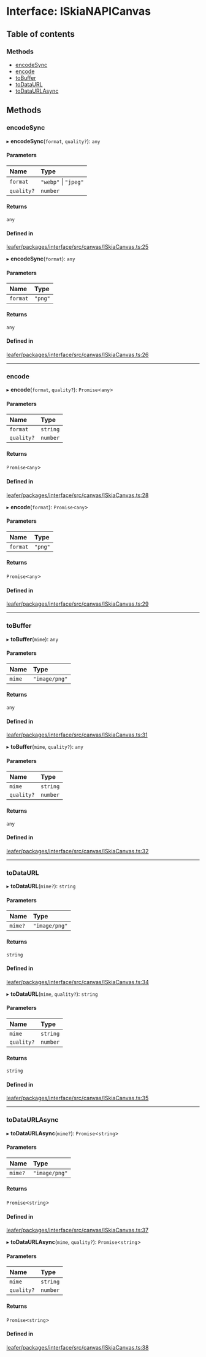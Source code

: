 # Interface: ISkiaNAPICanvas

## Table of contents

### Methods

- [encodeSync](ISkiaNAPICanvas.md#encodesync)
- [encode](ISkiaNAPICanvas.md#encode)
- [toBuffer](ISkiaNAPICanvas.md#tobuffer)
- [toDataURL](ISkiaNAPICanvas.md#todataurl)
- [toDataURLAsync](ISkiaNAPICanvas.md#todataurlasync)

## Methods

### encodeSync

▸ **encodeSync**(`format`, `quality?`): `any`

#### Parameters

| Name | Type |
| :------ | :------ |
| `format` | ``"webp"`` \| ``"jpeg"`` |
| `quality?` | `number` |

#### Returns

`any`

#### Defined in

[leafer/packages/interface/src/canvas/ISkiaCanvas.ts:25](https://github.com/leaferjs/leafer/blob/985f85e/packages/interface/src/canvas/ISkiaCanvas.ts#L25)

▸ **encodeSync**(`format`): `any`

#### Parameters

| Name | Type |
| :------ | :------ |
| `format` | ``"png"`` |

#### Returns

`any`

#### Defined in

[leafer/packages/interface/src/canvas/ISkiaCanvas.ts:26](https://github.com/leaferjs/leafer/blob/985f85e/packages/interface/src/canvas/ISkiaCanvas.ts#L26)

___

### encode

▸ **encode**(`format`, `quality?`): `Promise`<`any`\>

#### Parameters

| Name | Type |
| :------ | :------ |
| `format` | `string` |
| `quality?` | `number` |

#### Returns

`Promise`<`any`\>

#### Defined in

[leafer/packages/interface/src/canvas/ISkiaCanvas.ts:28](https://github.com/leaferjs/leafer/blob/985f85e/packages/interface/src/canvas/ISkiaCanvas.ts#L28)

▸ **encode**(`format`): `Promise`<`any`\>

#### Parameters

| Name | Type |
| :------ | :------ |
| `format` | ``"png"`` |

#### Returns

`Promise`<`any`\>

#### Defined in

[leafer/packages/interface/src/canvas/ISkiaCanvas.ts:29](https://github.com/leaferjs/leafer/blob/985f85e/packages/interface/src/canvas/ISkiaCanvas.ts#L29)

___

### toBuffer

▸ **toBuffer**(`mime`): `any`

#### Parameters

| Name | Type |
| :------ | :------ |
| `mime` | ``"image/png"`` |

#### Returns

`any`

#### Defined in

[leafer/packages/interface/src/canvas/ISkiaCanvas.ts:31](https://github.com/leaferjs/leafer/blob/985f85e/packages/interface/src/canvas/ISkiaCanvas.ts#L31)

▸ **toBuffer**(`mime`, `quality?`): `any`

#### Parameters

| Name | Type |
| :------ | :------ |
| `mime` | `string` |
| `quality?` | `number` |

#### Returns

`any`

#### Defined in

[leafer/packages/interface/src/canvas/ISkiaCanvas.ts:32](https://github.com/leaferjs/leafer/blob/985f85e/packages/interface/src/canvas/ISkiaCanvas.ts#L32)

___

### toDataURL

▸ **toDataURL**(`mime?`): `string`

#### Parameters

| Name | Type |
| :------ | :------ |
| `mime?` | ``"image/png"`` |

#### Returns

`string`

#### Defined in

[leafer/packages/interface/src/canvas/ISkiaCanvas.ts:34](https://github.com/leaferjs/leafer/blob/985f85e/packages/interface/src/canvas/ISkiaCanvas.ts#L34)

▸ **toDataURL**(`mime`, `quality?`): `string`

#### Parameters

| Name | Type |
| :------ | :------ |
| `mime` | `string` |
| `quality?` | `number` |

#### Returns

`string`

#### Defined in

[leafer/packages/interface/src/canvas/ISkiaCanvas.ts:35](https://github.com/leaferjs/leafer/blob/985f85e/packages/interface/src/canvas/ISkiaCanvas.ts#L35)

___

### toDataURLAsync

▸ **toDataURLAsync**(`mime?`): `Promise`<`string`\>

#### Parameters

| Name | Type |
| :------ | :------ |
| `mime?` | ``"image/png"`` |

#### Returns

`Promise`<`string`\>

#### Defined in

[leafer/packages/interface/src/canvas/ISkiaCanvas.ts:37](https://github.com/leaferjs/leafer/blob/985f85e/packages/interface/src/canvas/ISkiaCanvas.ts#L37)

▸ **toDataURLAsync**(`mime`, `quality?`): `Promise`<`string`\>

#### Parameters

| Name | Type |
| :------ | :------ |
| `mime` | `string` |
| `quality?` | `number` |

#### Returns

`Promise`<`string`\>

#### Defined in

[leafer/packages/interface/src/canvas/ISkiaCanvas.ts:38](https://github.com/leaferjs/leafer/blob/985f85e/packages/interface/src/canvas/ISkiaCanvas.ts#L38)
